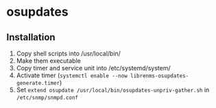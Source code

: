 # osupdates

## Installation

1. Copy shell scripts into /usr/local/bin/
2. Make them executable
3. Copy timer and service unit into /etc/systemd/system/
4. Activate timer (`systemctl enable --now librenms-osupdates-generate.timer`)
5. Set `extend osupdate /usr/local/bin/osupdates-unpriv-gather.sh` in `/etc/snmp/snmpd.conf`

